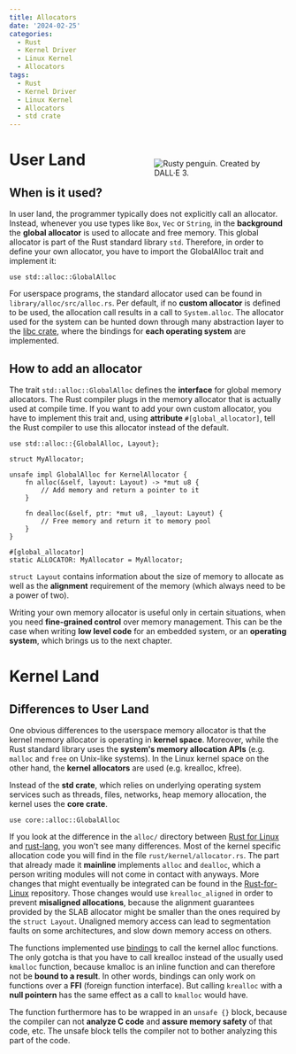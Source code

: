 ```yaml
---
title: Allocators
date: '2024-02-25'
categories:
  - Rust
  - Kernel Driver
  - Linux Kernel
  - Allocators
tags:
  - Rust
  - Kernel Driver
  - Linux Kernel
  - Allocators
  - std crate
---
```


[<img src="/static/img/rusty_penguin_6.jpeg" style="max-width:40%;min-width:40px;float:right;padding:40px" alt="Rusty penguin. Created by DALL·E 3." />](https://github.com/Rust-for-Linux/)

# User Land
## When is it used?
In user land, the programmer typically does not explicitly call an allocator.
Instead, whenever you use types like `Box`, `Vec` or `String`, in the **background**
the **global allocator** is used to allocate and free memory. This global allocator
is part of the Rust standard library `std`. Therefore, in order to define your
own allocator, you have to import the GlobalAlloc trait and implement it:

```
use std::alloc::GlobalAlloc
```

For userspace programs, the standard allocator used can be found in
`library/alloc/src/alloc.rs`. Per default, if no **custom allocator** is defined to
be used, the allocation call results in a call to `System.alloc`. The allocator
used for the system can be hunted down through many abstraction layer to the
[libc crate](https://github.com/rust-lang/libc), where the bindings for **each
operating system** are implemented.

## How to add an allocator

The trait `std::alloc::GlobalAlloc` defines the **interface** for global memory
allocators. The Rust compiler plugs in the memory allocator that is actually
used at compile time. If you want to add your own custom allocator, you have to
implement this trait and, using **attribute** `#[global_allocator]`, tell the
Rust compiler to use this allocator instead of the default.

```
use std::alloc::{GlobalAlloc, Layout};

struct MyAllocator;

unsafe impl GlobalAlloc for KernelAllocator {
    fn alloc(&self, layout: Layout) -> *mut u8 {
        // Add memory and return a pointer to it
    }

    fn dealloc(&self, ptr: *mut u8, _layout: Layout) {
        // Free memory and return it to memory pool
    }
}

#[global_allocator]
static ALLOCATOR: MyAllocator = MyAllocator;
```

`struct Layout` contains information about the size of memory to allocate as
well as the **alignment** requirement of the memory (which always need to be a
power of two).

Writing your own memory allocator is useful only in certain situations, when you
need **fine-grained control** over memory management. This can be the case when
writing **low level code** for an embedded system, or an **operating system**,
which brings us to the next chapter.

# Kernel Land

## Differences to User Land

One obvious differences to the userspace memory allocator is that the kernel
memory allocator is operating in **kernel space**. Moreover, while the Rust
standard library uses the **system's memory allocation APIs** (e.g. `malloc` and
`free` on Unix-like systems). In the Linux kernel space on the other hand, the
**kernel allocators** are used (e.g. krealloc, kfree).

Instead of the **std crate**, which relies on underlying operating system services
such as threads, files, networks, heap memory allocation, the kernel uses the
**core crate**.
```
use core::alloc::GlobalAlloc
```

If you look at the difference in the `alloc/` directory between [Rust for
Linux](https://github.com/Rust-for-Linux/linux/blob/rust-next/rust]) and
[rust-lang](https://github.com/rust-lang/rust), you won't see many differences.
Most of the kernel specific allocation code you will find in the file
`rust/kernel/allocator.rs`. The part that already made it **mainline** implements
`alloc` and `dealloc`, which a person writing modules will not come in contact with
anyways. More changes that might eventually be integrated can be found in the
[Rust-for-Linux](https://github.com/Rust-for-Linux/) repository. Those changes
would use `krealloc_aligned` in order to prevent **misaligned allocations**,
because the alignment guarantees provided by the SLAB allocator might be smaller
than the ones required by the `struct Layout`. Unaligned memory access can lead
to segmentation faults on some architectures, and slow down memory access on
others.

The functions implemented use
[bindings](../../../../2024/02/02/creating-c-bindings/)
to call the kernel alloc functions. The only gotcha is that you have to call
krealloc instead of the usually used `kmalloc` function, because kmalloc is an
inline function and can therefore not be **bound to a result**.  In other words,
bindings can only work on functions over a **FFI** (foreign function interface).
But calling `krealloc` with a **null pointern** has the same effect as a call to
`kmalloc` would have.

The function furthermore has to be wrapped in an `unsafe {}` block, because the
compiler can not **analyze C code** and **assure memory safety** of that code,
etc. The unsafe block tells the compiler not to bother analyzing this part of
the code.
